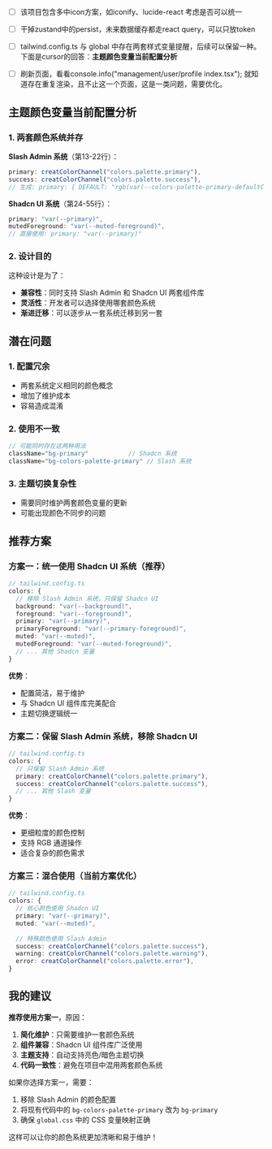 - [ ] 该项目包含多中icon方案，如iconify、lucide-react 考虑是否可以统一
- [ ] 干掉zustand中的persist，未来数据缓存都走react query，可以只放token 
- [ ] tailwind.config.ts 与 global 中存在两套样式变量提醒，后续可以保留一种。下面是cursor的回答：**主题颜色变量当前配置分析**
- [ ] 刷新页面，看看console.info("management/user/profile index.tsx"); 就知道存在重复渲染，且不止这一个页面，这是一类问题，需要优化。



## 主题颜色变量当前配置分析

### 1. **两套颜色系统并存**

**Slash Admin 系统**（第13-22行）：
```typescript
primary: creatColorChannel("colors.palette.primary"),
success: creatColorChannel("colors.palette.success"),
// 生成: primary: { DEFAULT: "rgb(var(--colors-palette-primary-defaultChannel))" }
```

**Shadcn UI 系统**（第24-55行）：
```typescript
primary: "var(--primary)",
mutedForeground: "var(--muted-foreground)",
// 直接使用: primary: "var(--primary)"
```

### 2. **设计目的**

这种设计是为了：
- **兼容性**：同时支持 Slash Admin 和 Shadcn UI 两套组件库
- **灵活性**：开发者可以选择使用哪套颜色系统
- **渐进迁移**：可以逐步从一套系统迁移到另一套

## 潜在问题

### 1. **配置冗余**
- 两套系统定义相同的颜色概念
- 增加了维护成本
- 容易造成混淆

### 2. **使用不一致**
```typescript
// 可能同时存在这两种用法
className="bg-primary"           // Shadcn 系统
className="bg-colors-palette-primary" // Slash 系统
```

### 3. **主题切换复杂性**
- 需要同时维护两套颜色变量的更新
- 可能出现颜色不同步的问题

## 推荐方案

### 方案一：统一使用 Shadcn UI 系统（推荐）

```typescript
// tailwind.config.ts
colors: {
  // 移除 Slash Admin 系统，只保留 Shadcn UI
  background: "var(--background)",
  foreground: "var(--foreground)",
  primary: "var(--primary)",
  primaryForeground: "var(--primary-foreground)",
  muted: "var(--muted)",
  mutedForeground: "var(--muted-foreground)",
  // ... 其他 Shadcn 变量
}
```

**优势**：
- 配置简洁，易于维护
- 与 Shadcn UI 组件库完美配合
- 主题切换逻辑统一

### 方案二：保留 Slash Admin 系统，移除 Shadcn UI

```typescript
// tailwind.config.ts
colors: {
  // 只保留 Slash Admin 系统
  primary: creatColorChannel("colors.palette.primary"),
  success: creatColorChannel("colors.palette.success"),
  // ... 其他 Slash 变量
}
```

**优势**：
- 更细粒度的颜色控制
- 支持 RGB 通道操作
- 适合复杂的颜色需求

### 方案三：混合使用（当前方案优化）

```typescript
// tailwind.config.ts
colors: {
  // 核心颜色使用 Shadcn UI
  primary: "var(--primary)",
  muted: "var(--muted)",
  
  // 特殊颜色使用 Slash Admin
  success: creatColorChannel("colors.palette.success"),
  warning: creatColorChannel("colors.palette.warning"),
  error: creatColorChannel("colors.palette.error"),
}
```

## 我的建议

**推荐使用方案一**，原因：

1. **简化维护**：只需要维护一套颜色系统
2. **组件兼容**：Shadcn UI 组件库广泛使用
3. **主题支持**：自动支持亮色/暗色主题切换
4. **代码一致性**：避免在项目中混用两套颜色系统

如果你选择方案一，需要：
1. 移除 Slash Admin 的颜色配置
2. 将现有代码中的 `bg-colors-palette-primary` 改为 `bg-primary`
3. 确保 `global.css` 中的 CSS 变量映射正确

这样可以让你的颜色系统更加清晰和易于维护！